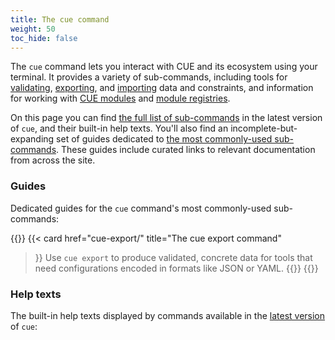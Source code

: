 ```yaml
---
title: The cue command
weight: 50
toc_hide: false
---
```


The `cue` command lets you interact with CUE and its ecosystem using your terminal.
It provides a variety of sub-commands, including tools for
[validating]({{<relref"cue-help-vet">}}),
[exporting]({{<relref"cue-export">}}), and
[importing]({{<relref"cue-help-import">}})
data and constraints, and information for working with
[CUE modules]({{<relref"cue-help-modules">}}) and
[module registries]({{<relref"cue-help-registryconfig">}}).

On this page you can find [the full list of sub-commands](#help-texts)
in the latest version of `cue`, and their built-in help texts.
You'll also find an incomplete-but-expanding set of guides dedicated to
[the most commonly-used sub-commands](#guides). These guides include curated
links to relevant documentation from across the site.

### Guides

Dedicated guides for the `cue` command's most commonly-used sub-commands:

{{<cards>}}
{{< card
    href="cue-export/"
    title="The cue export command"
>}}
Use `cue export` to produce validated, concrete data for tools that need
configurations encoded in formats like JSON or YAML.
{{</card>}}
{{</cards>}}

### Help texts

The built-in help texts displayed by commands available in the
[latest version]({{<relref"docs/introduction/installation">}}#installing-the-cue-command)
of `cue`:
